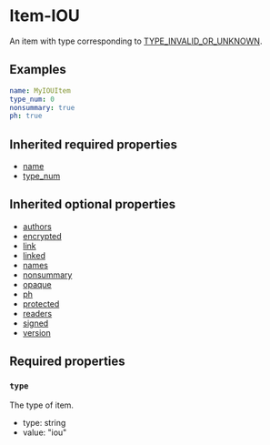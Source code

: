 <!--
   Copyright 2023 HCL America, Inc.

   Licensed under the Apache License, Version 2.0 (the "License"); you may not
   use this file except in compliance with the License. You may obtain a copy of
   the License at

       http://www.apache.org/licenses/LICENSE-2.0

   Unless required by applicable law or agreed to in writing, software
   distributed under the License is distributed on an "AS IS" BASIS, WITHOUT
   WARRANTIES OR CONDITIONS OF ANY KIND, either express or implied. See the
   License for the specific language governing permissions and limitations under
   the License.
-->

# Item-IOU

An item with type corresponding to
[TYPE_INVALID_OR_UNKNOWN](https://opensource.hcltechsw.com/domino-c-api-docs/reference/Symb/TYPE_xxx/).

## Examples
```yaml
name: MyIOUItem
type_num: 0
nonsummary: true
ph: true
```

## Inherited required properties
* [name](./item-v1.md#name)
* [type_num](./item-v1.md#type_num)

## Inherited optional properties
* [authors](./item-v1.md#authors)
* [encrypted](./item-v1.md#encrypted)
* [link](./item-v1.md#link)
* [linked](./item-v1.md#linked)
* [names](./item-v1.md#names)
* [nonsummary](./item-v1.md#nonsummary)
* [opaque](./item-v1.md#opaque)
* [ph](./item-v1.md#ph)
* [protected](./item-v1.md#protected)
* [readers](./item-v1.md#readers)
* [signed](./item-v1.md#signed)
* [version](./item-v1.md#version)

## Required properties

### `type`
The type of item.
* type: string
* value: "iou"
